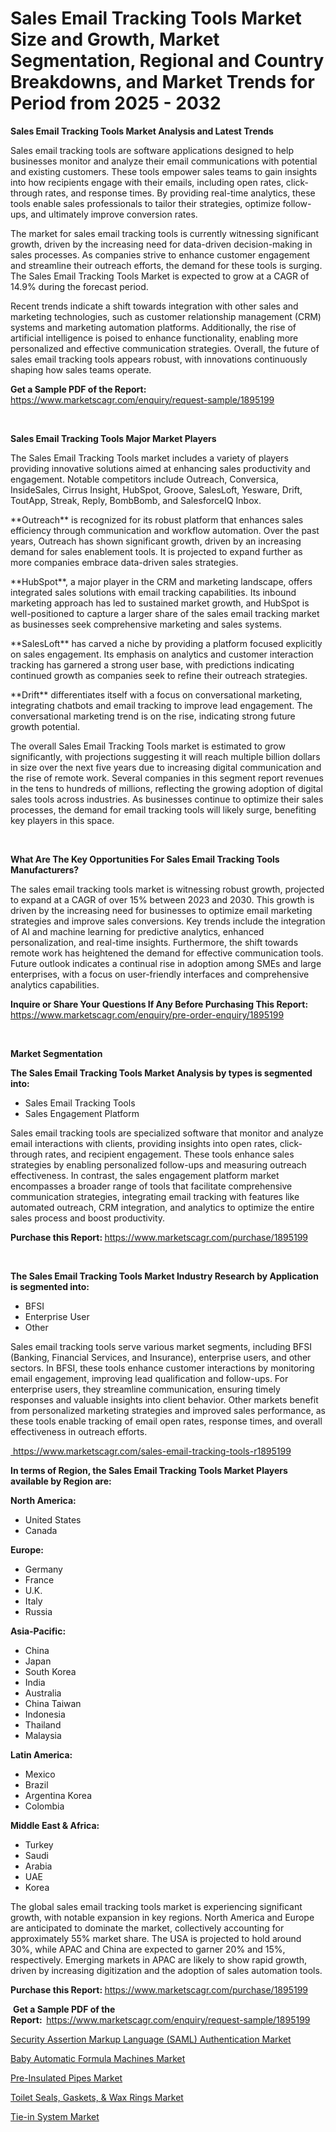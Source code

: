 <p><h1>Sales Email Tracking Tools Market Size and Growth, Market Segmentation, Regional and Country Breakdowns, and Market Trends for Period from 2025 -  2032</h1></p><p><strong>Sales Email Tracking Tools Market Analysis and Latest Trends</strong></p>
<p><p>Sales email tracking tools are software applications designed to help businesses monitor and analyze their email communications with potential and existing customers. These tools empower sales teams to gain insights into how recipients engage with their emails, including open rates, click-through rates, and response times. By providing real-time analytics, these tools enable sales professionals to tailor their strategies, optimize follow-ups, and ultimately improve conversion rates.</p><p>The market for sales email tracking tools is currently witnessing significant growth, driven by the increasing need for data-driven decision-making in sales processes. As companies strive to enhance customer engagement and streamline their outreach efforts, the demand for these tools is surging. The Sales Email Tracking Tools Market is expected to grow at a CAGR of 14.9% during the forecast period. </p><p>Recent trends indicate a shift towards integration with other sales and marketing technologies, such as customer relationship management (CRM) systems and marketing automation platforms. Additionally, the rise of artificial intelligence is poised to enhance functionality, enabling more personalized and effective communication strategies. Overall, the future of sales email tracking tools appears robust, with innovations continuously shaping how sales teams operate.</p></p>
<p><strong>Get a Sample PDF of the Report:&nbsp;</strong> <a href="https://www.marketscagr.com/enquiry/request-sample/1895199?utm_campaign=1944&utm_medium=2&utm_source=Github&utm_content=ia&utm_term=28032025&utm_id=sales-email-tracking-tools">https://www.marketscagr.com/enquiry/request-sample/1895199</a></p>
<p>&nbsp;</p>
<p><strong>Sales Email Tracking Tools Major Market Players</strong></p>
<p><p>The Sales Email Tracking Tools market includes a variety of players providing innovative solutions aimed at enhancing sales productivity and engagement. Notable competitors include Outreach, Conversica, InsideSales, Cirrus Insight, HubSpot, Groove, SalesLoft, Yesware, Drift, ToutApp, Streak, Reply, BombBomb, and SalesforceIQ Inbox.</p><p>**Outreach** is recognized for its robust platform that enhances sales efficiency through communication and workflow automation. Over the past years, Outreach has shown significant growth, driven by an increasing demand for sales enablement tools. It is projected to expand further as more companies embrace data-driven sales strategies.</p><p>**HubSpot**, a major player in the CRM and marketing landscape, offers integrated sales solutions with email tracking capabilities. Its inbound marketing approach has led to sustained market growth, and HubSpot is well-positioned to capture a larger share of the sales email tracking market as businesses seek comprehensive marketing and sales systems.</p><p>**SalesLoft** has carved a niche by providing a platform focused explicitly on sales engagement. Its emphasis on analytics and customer interaction tracking has garnered a strong user base, with predictions indicating continued growth as companies seek to refine their outreach strategies.</p><p>**Drift** differentiates itself with a focus on conversational marketing, integrating chatbots and email tracking to improve lead engagement. The conversational marketing trend is on the rise, indicating strong future growth potential.</p><p>The overall Sales Email Tracking Tools market is estimated to grow significantly, with projections suggesting it will reach multiple billion dollars in size over the next five years due to increasing digital communication and the rise of remote work. Several companies in this segment report revenues in the tens to hundreds of millions, reflecting the growing adoption of digital sales tools across industries. As businesses continue to optimize their sales processes, the demand for email tracking tools will likely surge, benefiting key players in this space.</p></p>
<p>&nbsp;</p>
<p><strong>What Are The Key Opportunities For Sales Email Tracking Tools Manufacturers?</strong></p>
<p><p>The sales email tracking tools market is witnessing robust growth, projected to expand at a CAGR of over 15% between 2023 and 2030. This growth is driven by the increasing need for businesses to optimize email marketing strategies and improve sales conversions. Key trends include the integration of AI and machine learning for predictive analytics, enhanced personalization, and real-time insights. Furthermore, the shift towards remote work has heightened the demand for effective communication tools. Future outlook indicates a continual rise in adoption among SMEs and large enterprises, with a focus on user-friendly interfaces and comprehensive analytics capabilities.</p></p>
<p><strong>Inquire or Share Your Questions If Any Before Purchasing This Report:</strong> <a href="https://www.marketscagr.com/enquiry/pre-order-enquiry/1895199?utm_campaign=1944&utm_medium=2&utm_source=Github&utm_content=ia&utm_term=28032025&utm_id=sales-email-tracking-tools">https://www.marketscagr.com/enquiry/pre-order-enquiry/1895199</a></p>
<p>&nbsp;</p>
<p><strong>Market Segmentation</strong></p>
<p><strong>The Sales Email Tracking Tools Market Analysis by types is segmented into:</strong></p>
<p><ul><li>Sales Email Tracking Tools</li><li>Sales Engagement Platform</li></ul></p>
<p><p>Sales email tracking tools are specialized software that monitor and analyze email interactions with clients, providing insights into open rates, click-through rates, and recipient engagement. These tools enhance sales strategies by enabling personalized follow-ups and measuring outreach effectiveness. In contrast, the sales engagement platform market encompasses a broader range of tools that facilitate comprehensive communication strategies, integrating email tracking with features like automated outreach, CRM integration, and analytics to optimize the entire sales process and boost productivity.</p></p>
<p><strong>Purchase this Report:&nbsp;</strong><a href="https://www.marketscagr.com/purchase/1895199?utm_campaign=1944&utm_medium=2&utm_source=Github&utm_content=ia&utm_term=28032025&utm_id=sales-email-tracking-tools">https://www.marketscagr.com/purchase/1895199</a></p>
<p>&nbsp;</p>
<p><strong>The Sales Email Tracking Tools Market Industry Research by Application is segmented into:</strong></p>
<p><ul><li>BFSI</li><li>Enterprise User</li><li>Other</li></ul></p>
<p><p>Sales email tracking tools serve various market segments, including BFSI (Banking, Financial Services, and Insurance), enterprise users, and other sectors. In BFSI, these tools enhance customer interactions by monitoring email engagement, improving lead qualification and follow-ups. For enterprise users, they streamline communication, ensuring timely responses and valuable insights into client behavior. Other markets benefit from personalized marketing strategies and improved sales performance, as these tools enable tracking of email open rates, response times, and overall effectiveness in outreach efforts.</p></p>
<p><a href="https://www.marketscagr.com/sales-email-tracking-tools-r1895199?utm_campaign=1944&utm_medium=2&utm_source=Github&utm_content=ia&utm_term=28032025&utm_id=sales-email-tracking-tools">&nbsp;https://www.marketscagr.com/sales-email-tracking-tools-r1895199</a></p>
<p><strong>In terms of Region, the Sales Email Tracking Tools Market Players available by Region are:</strong></p>
<p>
    <p> <strong> North America: </strong>
        <ul>
            <li>United States</li>
            <li>Canada</li>
        </ul>
        </p> 
    <p> <strong> Europe: </strong>
        <ul>
            <li>Germany</li>
            <li>France</li>
            <li>U.K.</li>
            <li>Italy</li>
            <li>Russia</li>
        </ul>
        </p> 
    <p> <strong> Asia-Pacific: </strong>
        <ul>
            <li>China</li>
            <li>Japan</li>
            <li>South Korea</li>
            <li>India</li>
            <li>Australia</li>
            <li>China Taiwan</li>
            <li>Indonesia</li>
            <li>Thailand</li>
            <li>Malaysia</li>
        </ul>
        </p> 
    <p> <strong> Latin America: </strong>
        <ul>
            <li>Mexico</li>
            <li>Brazil</li>
            <li>Argentina Korea</li>
            <li>Colombia</li>
        </ul>
        </p> 
    <p> <strong> Middle East & Africa: </strong>
        <ul>
            <li>Turkey</li>
            <li>Saudi</li>
            <li>Arabia</li>
            <li>UAE</li>
            <li>Korea</li>
        </ul>
    </p>
    </p>
<p><p>The global sales email tracking tools market is experiencing significant growth, with notable expansion in key regions. North America and Europe are anticipated to dominate the market, collectively accounting for approximately 55% market share. The USA is projected to hold around 30%, while APAC and China are expected to garner 20% and 15%, respectively. Emerging markets in APAC are likely to show rapid growth, driven by increasing digitization and the adoption of sales automation tools.</p></p>
<p><strong>Purchase this Report: </strong><a href="https://www.marketscagr.com/purchase/1895199?utm_campaign=1944&utm_medium=2&utm_source=Github&utm_content=ia&utm_term=28032025&utm_id=sales-email-tracking-tools">https://www.marketscagr.com/purchase/1895199</a></p>
<p>&nbsp;<strong>Get a Sample PDF of the Report:&nbsp;&nbsp;</strong><a href="https://www.marketscagr.com/enquiry/request-sample/1895199?utm_campaign=1944&utm_medium=2&utm_source=Github&utm_content=ia&utm_term=28032025&utm_id=sales-email-tracking-tools">https://www.marketscagr.com/enquiry/request-sample/1895199</a></p>
<p><strong></strong></p>
<p><p><a href="https://github.com/darouthiamnl/Market-Research-Report-List-1/blob/main/security-assertion-markup-language-saml-authentication-market.md?utm_campaign=1944&utm_medium=2&utm_source=Github&utm_content=ia&utm_term=28032025&utm_id=sales-email-tracking-tools">Security Assertion Markup Language (SAML) Authentication Market</a></p><p><a href="https://github.com/poskaturovtl/Market-Research-Report-List-1/blob/main/baby-automatic-formula-machines-market.md?utm_campaign=1944&utm_medium=2&utm_source=Github&utm_content=ia&utm_term=28032025&utm_id=sales-email-tracking-tools">Baby Automatic Formula Machines Market</a></p><p><a href="https://github.com/Chiragrp22/Market-Research-Report-List-7/blob/main/pre-insulated-pipes-market.md?utm_campaign=1944&utm_medium=2&utm_source=Github&utm_content=ia&utm_term=28032025&utm_id=sales-email-tracking-tools">Pre-Insulated Pipes Market</a></p><p><a href="https://github.com/duerknikko44/Market-Research-Report-List-1/blob/main/toilet-seals-gaskets-wax-rings-market.md?utm_campaign=1944&utm_medium=2&utm_source=Github&utm_content=ia&utm_term=28032025&utm_id=sales-email-tracking-tools">Toilet Seals, Gaskets, & Wax Rings Market</a></p><p><a href="https://github.com/kreilkoffas4/Market-Research-Report-List-1/blob/main/tie-in-system-market.md?utm_campaign=1944&utm_medium=2&utm_source=Github&utm_content=ia&utm_term=28032025&utm_id=sales-email-tracking-tools">Tie-in System Market</a></p></p>